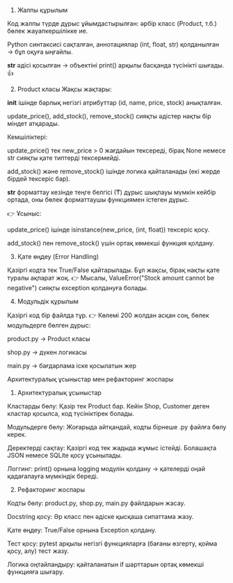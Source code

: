1. Жалпы құрылым

Код жалпы түрде дұрыс ұйымдастырылған: әрбір класс (Product, т.б.) бөлек жауапкершілікке ие.

Python синтаксисі сақталған, аннотациялар (int, float, str) қолданылған → бұл оқуға ыңғайлы.

__str__ әдісі қосылған → объектіні print() арқылы басқанда түсінікті шығады. 👍

2. Product класы
Жақсы жақтары:

__init__ ішінде барлық негізгі атрибуттар (id, name, price, stock) анықталған.

update_price(), add_stock(), remove_stock() сияқты әдістер нақты бір міндет атқарады.

Кемшіліктері:

update_price() тек new_price > 0 жағдайын тексереді, бірақ None немесе str сияқты қате типтерді тексермейді.

add_stock() және remove_stock() ішінде логика қайталанады (екі жерде бірдей тексеріс бар).

__str__ форматтау кезінде теңге белгісі (₸) дұрыс шықпауы мүмкін кейбір ортада, оны бөлек форматтаушы функциямен істеген дұрыс.

👉 Ұсыныс:

update_price() ішінде isinstance(new_price, (int, float)) тексеріс қосу.

add_stock() пен remove_stock() үшін ортақ көмекші функция қолдану.

3. Қате өңдеу (Error Handling)

Қазіргі кодта тек True/False қайтарылады. Бұл жақсы, бірақ нақты қате туралы ақпарат жоқ.
👉 Мысалы, ValueError("Stock amount cannot be negative") сияқты exception қолдануға болады.

4. Модульдік құрылым

Қазіргі код бір файлда тұр.
👉 Көлемі 200 жолдан асқан соң, бөлек модульдерге бөлген дұрыс:

product.py → Product класы

shop.py → дүкен логикасы

main.py → бағдарлама іске қосылатын жер

Архитектуралық ұсыныстар мен рефакторинг жоспары
1. Архитектуралық ұсыныстар

Кластарды бөлу: Қазір тек Product бар. Кейін Shop, Customer деген кластар қосылса, код түсініктірек болады.

Модульдерге бөлу: Жоғарыда айтқандай, кодты бірнеше .py файлға бөлу керек.

Деректерді сақтау: Қазіргі код тек жадыда жұмыс істейді. Болашақта JSON немесе SQLite қосу ұсынылады.

Логгинг: print() орнына logging модулін қолдану → қателерді оңай қадағалауға мүмкіндік береді.

2. Рефакторинг жоспары

Кодты бөлу: product.py, shop.py, main.py файлдарын жасау.

Docstring қосу: Әр класс пен әдіске қысқаша сипаттама жазу.

Қате өңдеу: True/False орнына Exception қолдану.

Тест қосу: pytest арқылы негізгі функцияларға (бағаны өзгерту, қойма қосу, алу) тест жазу.

Логика оңтайландыру: қайталанатын if шарттарын ортақ көмекші функцияға шығару.
